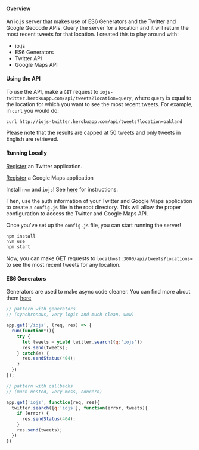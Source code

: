 #### Overview

An io.js server that makes use of ES6 Generators and the Twitter and Google Geocode APIs. Query the server for a location and it will return the most recent tweets for that location. I created this to play around with: 
- io.js
- ES6 Generators
- Twitter API
- Google Maps API

#### Using the API

To use the API, make a `GET` request to `iojs-twitter.herokuapp.com/api/tweets?location=query`, where `query` is equal to the location for which you want to see the most recent tweets. For example, in `curl` you would do:

    curl http://iojs-twitter.herokuapp.com/api/tweets?location=oakland

Please note that the results are capped at 50 tweets and only tweets in English are retrieved.

#### Running Locally

[Register](https://apps.twitter.com/) an Twitter application. 

[Register](https://developers.google.com/maps/documentation/javascript/tutorial) a Google Maps application

Install `nvm` and `iojs`! See [here](https://github.com/creationix/nvm) for instructions.

Then, use the auth information of your Twitter and Google Maps application to create a `config.js` file in the root directory. This will allow the proper configuration to access the Twitter and Google Maps API.

Once you've set up the `config.js` file, you can start running the server!

```javascript
npm install
nvm use
npm start
```

Now, you can make GET requests to `localhost:3000/api/tweets?locations=` to see the most recent tweets for any location.

#### ES6 Generators

Generators are used to make async code cleaner. You can find more about them [here](https://developer.mozilla.org/en-US/docs/Web/JavaScript/Reference/Statements/function*)

```javascript
// pattern with generators 
// (synchronous, very logic and much clean, wow)

app.get('/iojs', (req, res) => {
  run(function*(){
    try {
      let tweets = yield twitter.search({q:'iojs'})
      res.send(tweets);
    } catch(e) {
      res.sendStatus(404);
    }
  })
});

// pattern with callbacks 
// (much nested, very mess, concern)

app.get('iojs', function(req, res){
  twitter.search({q:'iojs'}, function(error, tweets){
  	if (error) {
  	  res.sendStatus(404);
  	}
    res.send(tweets);
  })
})
```


